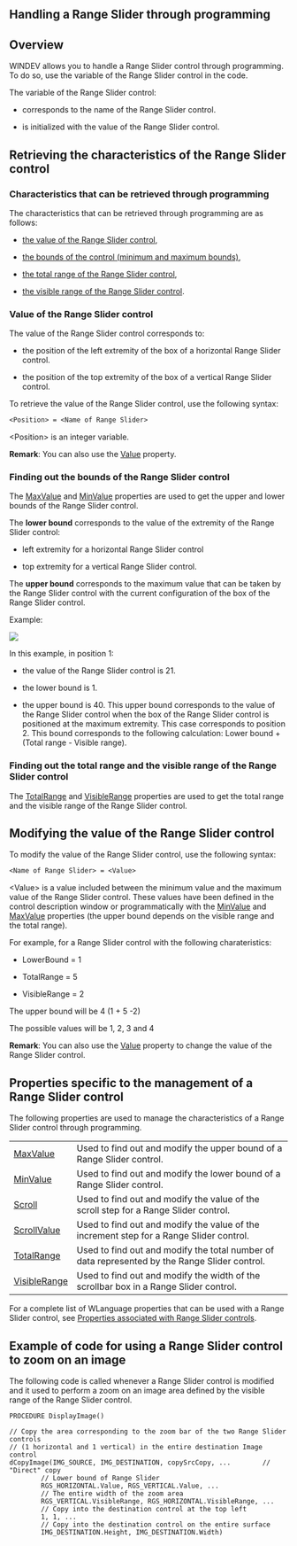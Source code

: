 
## Handling a Range Slider through programming
			

<a name="NOTE1"></a>
<a name="NOTE1_1"></a>


## Overview
<a name="overview_ELTTEXTE000239"></a>
WINDEV allows you to handle a Range Slider control through programming. To do so, use the variable of the Range Slider control in the code.

The variable of the Range Slider control:

- corresponds to the name of the Range Slider control.

- is initialized with the value of the Range Slider control.




<a name="NOTE2"></a>
<a name="NOTE2_1"></a>


## Retrieving the characteristics of the Range Slider control
<a name="retrieving_the_characteristics_the_range_slider_control_ELTTEXTE000263"></a>




### Characteristics that can be retrieved through programming
<a name="characteristics_that_can_retrieved_through_programming_ELTPARAGRAPHE000023"></a>

The characteristics that can be retrieved through programming are as follows: 

- [the value of the Range Slider control](#NOTE2_2),

- [the bounds of the control (minimum and maximum bounds)](#NOTE2_3),

- [the total range of the Range Slider control](#NOTE2_4),

- [the visible range of the Range Slider control](#NOTE2_4).



<a name="NOTE2_2"></a>


### Value of the Range Slider control
<a name="value_the_range_slider_control_ELTPARAGRAPHE000043"></a>

The value of the Range Slider control corresponds to: 

- the position of the left extremity of the box of a horizontal Range Slider control. 

- the position of the top extremity of the box of a vertical Range Slider control. 




To retrieve the value of the Range Slider control, use the following syntax:


```txt
<Position> = <Name of Range Slider>
```


&lt;Position&gt; is an integer variable.

**Remark**: You can also use the [Value](../Proprietes/2510130.md) property.
<a name="NOTE2_3"></a>


### Finding out the bounds of the Range Slider control
<a name="finding_out_the_bounds_the_range_slider_control_ELTPARAGRAPHE000064"></a>

The [MaxValue](../Proprietes/2510009.md) and [MinValue](../Proprietes/2510008.md) properties are used to get the upper and lower bounds of the Range Slider control. 

The **lower bound** corresponds to the value of the extremity of the Range Slider control: 

- left extremity for a horizontal Range Slider control

- top extremity for a vertical Range Slider control. 




The **upper bound** corresponds to the maximum value that can be taken by the Range Slider control with the current configuration of the box of the Range Slider control. 

Example: 

![](https://doc.pcsoft.fr/en-US/images/image.awp?langid=3&name=RangeSlider_Bornes.gif)


In this example, in position 1: 

- the value of the Range Slider control is 21. 

- the lower bound is 1. 

- the upper bound is 40. This upper bound corresponds to the value of the Range Slider control when the box of the Range Slider control is positioned at the maximum extremity. This case corresponds to position 2. This bound corresponds to the following calculation: Lower bound + (Total range - Visible range). 



<a name="NOTE2_4"></a>


### Finding out the total range and the visible range of the Range Slider control
<a name="finding_out_the_total_range_and_the_visible_range_the_range_slider_control_ELTPARAGRAPHE000094"></a>

The [TotalRange](../Proprietes/1000019066.md) and [VisibleRange](../Proprietes/1000019067.md) properties are used to get the total range and the visible range of the Range Slider control. 

<a name="NOTE3"></a>
<a name="NOTE3_1"></a>


## Modifying the value of the Range Slider control
<a name="modifying_the_value_the_range_slider_control_ELTTEXTE000305"></a>
To modify the value of the Range Slider control, use the following syntax:


```txt
<Name of Range Slider> = <Value>
```


&lt;Value&gt; is a value included between the minimum value and the maximum value of the Range Slider control. These values have been defined in the control description window or programmatically with the [MinValue](../Proprietes/2510008.md) and [MaxValue](../Proprietes/2510009.md) properties (the upper bound depends on the visible range and the total range). 

For example, for a Range Slider control with the following charateristics: 

- LowerBound = 1

- TotalRange = 5

- VisibleRange = 2


The upper bound will be 4 (1 + 5 -2)

The possible values will be 1, 2, 3 and 4

**Remark**: You can also use the [Value](../Proprietes/2510130.md) property to change the value of the Range Slider control.

<a name="NOTE4"></a>
<a name="NOTE4_1"></a>


## Properties specific to the management of a Range Slider control
<a name="properties_specific_the_management_range_slider_control_ELTTEXTE000329"></a>
The following properties are used to manage the characteristics of a Range Slider control through programming.


|   |   |
| --- | --- |
| [MaxValue](../Proprietes/2510009.md) | Used to find out and modify the upper bound of a Range Slider control. |
| [MinValue](../Proprietes/2510008.md) | Used to find out and modify the lower bound of a Range Slider control. |
| [Scroll](../Proprietes/1000021574.md) | Used to find out and modify the value of the scroll step for a Range Slider control. |
| [ScrollValue](../Proprietes/2510011.md) | Used to find out and modify the value of the increment step for a Range Slider control. |
| [TotalRange](../Proprietes/1000019066.md) | Used to find out and modify the total number of data represented by the Range Slider control. |
| [VisibleRange](../Proprietes/1000019067.md) | Used to find out and modify the width of the scrollbar box in a Range Slider control. |


For a complete list of WLanguage properties that can be used with a Range Slider control, see [Properties associated with Range Slider controls](../WDChamp/1016342.md).

<a name="NOTE5"></a>
<a name="NOTE5_1"></a>


## Example of code for using a Range Slider control to zoom on an image
<a name="example_code_for_using_range_slider_control_zoom_image_ELTTEXTE000353"></a>
The following code is called whenever a Range Slider control is modified and it used to perform a zoom on an image area defined by the visible range of the Range Slider control. 


```wl
PROCEDURE DisplayImage()

// Copy the area corresponding to the zoom bar of the two Range Slider controls
// (1 horizontal and 1 vertical) in the entire destination Image control
dCopyImage(IMG_SOURCE, IMG_DESTINATION, copySrcCopy, ...		// "Direct" copy
		// Lower bound of Range Slider
		RGS_HORIZONTAL.Value, RGS_VERTICAL.Value, ...
		// The entire width of the zoom area
		RGS_VERTICAL.VisibleRange, RGS_HORIZONTAL.VisibleRange, ... 
		// Copy into the destination control at the top left
		1, 1, ...
		// Copy into the destination control on the entire surface
		IMG_DESTINATION.Height, IMG_DESTINATION.Width)
```



